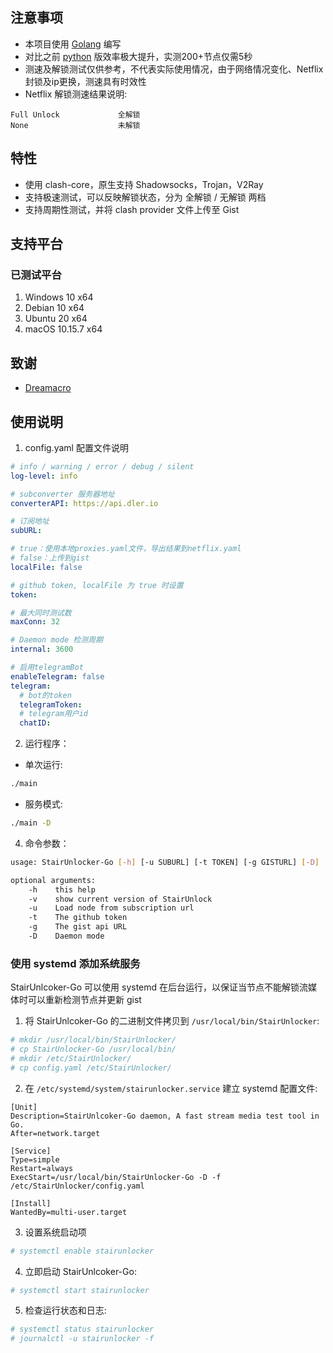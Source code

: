 ## 注意事项

- 本项目使用 [Golang](https://go.dev/) 编写
- 对比之前 [python](https://github.com/thank243/StairUnlocker) 版效率极大提升，实测200+节点仅需5秒
- 测速及解锁测试仅供参考，不代表实际使用情况，由于网络情况变化、Netflix封锁及ip更换，测速具有时效性
- Netflix 解锁测速结果说明:

~~~~text
Full Unlock             全解锁
None                    未解锁
~~~~

## 特性

- 使用 clash-core，原生支持 Shadowsocks，Trojan，V2Ray
- 支持极速测试，可以反映解锁状态，分为 全解锁 / 无解锁 两档
- 支持周期性测试，并将 clash provider 文件上传至 Gist

## 支持平台

### 已测试平台

1. Windows 10 x64
2. Debian 10 x64
3. Ubuntu 20 x64
4. macOS 10.15.7 x64

## 致谢

- [Dreamacro](https://github.com/Dreamacro/clash)

## 使用说明

1. config.yaml 配置文件说明

~~~~yaml
# info / warning / error / debug / silent
log-level: info

# subconverter 服务器地址
converterAPI: https://api.dler.io

# 订阅地址
subURL:

# true：使用本地proxies.yaml文件，导出结果到netflix.yaml
# false：上传到gist
localFile: false

# github token, localFile 为 true 时设置
token:

# 最大同时测试数
maxConn: 32

# Daemon mode 检测周期
internal: 3600

# 启用telegramBot
enableTelegram: false
telegram:
  # bot的token
  telegramToken:
  # telegram用户id
  chatID:
~~~~

2. 运行程序：

- 单次运行:

~~~~bash
./main
~~~~

- 服务模式:

~~~~bash
./main -D
~~~~

4. 命令参数：

~~~~bash
usage: StairUnlocker-Go [-h] [-u SUBURL] [-t TOKEN] [-g GISTURL] [-D]

optional arguments:
    -h    this help
    -v    show current version of StairUnlock
    -u    Load node from subscription url
    -t    The github token
    -g    The gist api URL
    -D    Daemon mode 

~~~~

### 使用 systemd 添加系统服务

StairUnlcoker-Go 可以使用 systemd 在后台运行，以保证当节点不能解锁流媒体时可以重新检测节点并更新 gist

1. 将 StairUnlcoker-Go 的二进制文件拷贝到 `/usr/local/bin/StairUnlocker`:

~~~~bash
# mkdir /usr/local/bin/StairUnlocker/
# cp StairUnlocker-Go /usr/local/bin/
# mkdir /etc/StairUnlocker/
# cp config.yaml /etc/StairUnlocker/
~~~~

2. 在 `/etc/systemd/system/stairunlocker.service` 建立 systemd 配置文件:

~~~~systemd
[Unit]
Description=StairUnlcoker-Go daemon, A fast stream media test tool in Go.
After=network.target

[Service]
Type=simple
Restart=always
ExecStart=/usr/local/bin/StairUnlocker-Go -D -f /etc/StairUnlocker/config.yaml

[Install]
WantedBy=multi-user.target
~~~~

3. 设置系统启动项

~~~~bash
# systemctl enable stairunlocker
~~~~

4. 立即启动 StairUnlcoker-Go:

~~~~bash
# systemctl start stairunlocker
~~~~

5. 检查运行状态和日志:

~~~~bash
# systemctl status stairunlocker
# journalctl -u stairunlocker -f
~~~~
